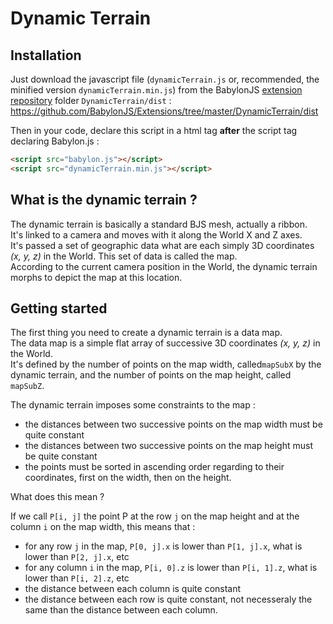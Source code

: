 # Dynamic Terrain
## Installation
Just download the javascript file (`dynamicTerrain.js` or, recommended, the minified version `dynamicTerrain.min.js`) from the BabylonJS [extension repository](https://github.com/BabylonJS/Extensions) folder `DynamicTerrain/dist` :   https://github.com/BabylonJS/Extensions/tree/master/DynamicTerrain/dist    

Then in your code, declare this script in a html tag **after** the script tag declaring Babylon.js :
```html
<script src="babylon.js"></script>
<script src="dynamicTerrain.min.js"></script>
```
## What is the dynamic terrain ?
The dynamic terrain is basically a standard BJS mesh, actually a ribbon.  
It's linked to a camera and moves with it along the World X and Z axes.  
It's passed a set of geographic data what are each simply 3D coordinates _(x, y, z)_ in the World. This set of data is called the map.  
According to the current camera position in the World, the dynamic terrain morphs to depict the map at this location.   

## Getting started
The first thing you need to create a dynamic terrain is a data map.  
The data map is a simple flat array of successive 3D coordinates _(x, y, z)_ in the World.  
It's defined by the number of points on the map width, called`mapSubX` by the dynamic terrain, and the number of points on the map height, called `mapSubZ`.   

The dynamic terrain imposes some constraints to the map :  

* the distances between two successive points on the map width must be quite constant
* the distances between two successive points on the map height must be quite constant
* the points must be sorted in ascending order regarding to their coordinates, first on the width, then on the height.  

What does this mean ?  

If we call `P[i, j]` the point P at the row `j` on the map height and at the column `i` on the map width, this means that :  
- for any row `j` in the map, `P[0, j].x` is lower than `P[1, j].x`, what is lower than `P[2, j].x`, etc
- for any column `i` in the map, `P[i, 0].z` is lower than `P[i, 1].z`, what is lower than `P[i, 2].z`, etc
- the distance between each column is quite constant
- the distance between each row is quite constant, not necesseraly the same than the distance between each column.  
